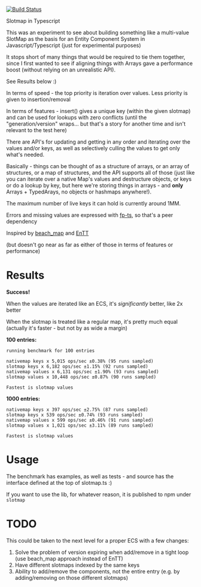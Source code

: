[![Build Status](https://travis-ci.org/dakom/slotmap.svg?branch=master)](https://travis-ci.org/dakom/slotmap)

Slotmap in Typescript

This was an experiment to see about building something like a multi-value SlotMap as the basis for an Entity Component System in Javascript/Typescript (just for experimental purposes)

It stops short of many things that would be required to tie them together, since I first wanted to see if aligning things with Arrays gave a performance boost (without relying on an unrealistic API).

See Results below :)

In terms of speed - the top priority is iteration over values. Less priority is given to insertion/removal

In terms of features - insert() gives a unique key (within the given slotmap) and can be used for lookups with zero conflicts (until the "generation/version" wraps... but that's a story for another time and isn't relevant to the test here)

There are API's for updating and getting in any order and iterating over the values and/or keys, as well as selectively culling the values to get only what's needed.

Basically - things can be thought of as a structure of arrays, or an array of structures, or a map of structures, and the API supports all of those (just like you can iterate over a native Map's values and destructure objects, or keys or do a lookup by key, but here we're storing things in arrays - and **only** Arrays + TypedArays, no objects or hashmaps anywhere!).

The maximum number of live keys it can hold is currently around 1MM.

Errors and missing values are expressed with [fp-ts](https://github.com/gcanti/fp-ts), so that's a peer dependency

Inspired by [beach_map](https://github.com/leudz/beach_map) and [EnTT](https://github.com/skypjack/entt)

(but doesn't go near as far as either of those in terms of features or performance)

# Results

**Success!**

When the values are iterated like an ECS, it's _significantly_ better, like 2x better

When the slotmap is treated like a regular map, it's pretty much equal (actually it's faster - but not by as wide a margin)


**100 entries:**
```
running benchmark for 100 entries

nativemap keys x 5,015 ops/sec ±0.38% (95 runs sampled)
slotmap keys x 6,182 ops/sec ±1.15% (92 runs sampled)
nativemap values x 6,131 ops/sec ±1.90% (93 runs sampled)
slotmap values x 10,448 ops/sec ±0.87% (90 runs sampled)

Fastest is slotmap values
```

**1000 entries:**
```
nativemap keys x 397 ops/sec ±2.75% (87 runs sampled)
slotmap keys x 539 ops/sec ±0.74% (93 runs sampled)
nativemap values x 599 ops/sec ±0.46% (91 runs sampled)
slotmap values x 1,021 ops/sec ±3.11% (89 runs sampled)

Fastest is slotmap values
```

# Usage

The benchmark has examples, as well as tests - and source has the interface defined at the top of slotmap.ts :)

If you want to use the lib, for whatever reason, it is published to npm under `slotmap`

# TODO

This could be taken to the next level for a proper ECS with a few changes:

1. Solve the problem of version expiring when add/remove in a tight loop (use beach_map approach instead of EnTT)
2. Have different slotmaps indexed by the same keys
3. Ability to add/remove the components, not the entire entry (e.g. by adding/removing on those different slotmaps)
